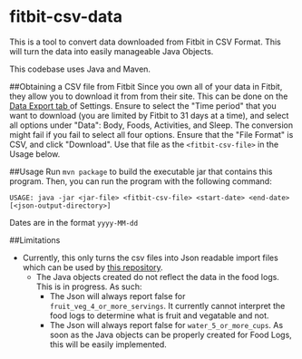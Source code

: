 # fitbit-csv-data
This is a tool to convert data downloaded from Fitbit in CSV Format. This will turn the data into easily manageable Java Objects.

This codebase uses Java and Maven.

##Obtaining a CSV file from Fitbit
Since you own all of your data in Fitbit, they allow you to download it from from their site. This can be done on the [Data Export tab ](https://www.fitbit.com/export/user/data) of Settings.  Ensure to select the "Time period" that you want to download (you are limited by Fitbit to 31 days at a time), and select all options under "Data": Body, Foods, Activities, and Sleep. The conversion might fail if you fail to select all four options. Ensure that the "File Format" is CSV, and click "Download". Use that file as the `<fitbit-csv-file>` in the Usage below.

##Usage
Run `mvn package` to build the executable jar that contains this program. Then, you can run the program with the following command:

`USAGE: java -jar <jar-file> <fitbit-csv-file> <start-date> <end-date> [<json-output-directory>]`

Dates are in the format `yyyy-MM-dd`

##Limitations
- Currently, this only turns the csv files into Json readable import files which can be used by [this repository](https://github.com/cache117/wellness-auto-healthyme#importjson-file-format).
    - The Java objects created do not reflect the data in the food logs. This is in progress. As such:
        - The Json will always report false for `fruit_veg_4_or_more_servings`. It currently cannot interpret the food logs to determine what is fruit and vegatable and not.
        - The Json will always report false for `water_5_or_more_cups`. As soon as the Java objects can be properly created for Food Logs, this will be easily implemented.
